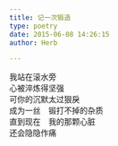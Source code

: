 ```yaml
---  
title: 记一次锻造  
type: poetry  
date: 2015-06-08 14:26:15  
author: Herb  

---  
```

我站在滚水旁  
心被淬炼得坚强  
可你的沉默太过狠戾  
成为一丝　锻打不掉的杂质  
直到现在　我的那颗心脏  
还会隐隐作痛